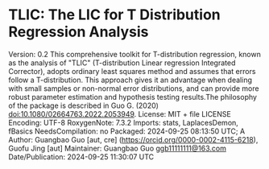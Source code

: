 # TLIC: The LIC for T Distribution Regression Analysis
Version: 0.2
This comprehensive toolkit for T-distribution regression, known as the analysis of "TLIC" (T-distribution Linear regression Integrated Corrector), adopts ordinary least squares method and assumes that errors follow a T-distribution. This approach gives it an advantage when dealing with small samples or non-normal error distributions, and can provide more robust parameter estimation and hypothesis testing results.The philosophy of the package is described in Guo G. (2020) <doi:10.1080/02664763.2022.2053949>. 
 License: MIT + file LICENSE
 Encoding: UTF-8
 RoxygenNote: 7.3.2
 Imports: stats, LaplacesDemon, fBasics
 NeedsCompilation: no
 Packaged: 2024-09-25 08:13:50 UTC; A
 Author: Guangbao Guo [aut, cre] (<https://orcid.org/0000-0002-4115-6218>),
   Guofu Jing [aut]
 Maintainer: Guangbao Guo <ggb11111111@163.com>
 Date/Publication: 2024-09-25 11:30:07 UTC
